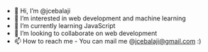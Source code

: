 - 👋 Hi, I’m @jcebalaji
- 👀 I’m interested in web development and machine learning
- 🌱 I’m currently learning JavaScript
- 💞️ I’m looking to collaborate on web development
- 📫 How to reach me - You can mail me @jcebalaji@gmail.com :)

<!---
jcebalaji/jcebalaji is a ✨ special ✨ repository because its `README.md` (this file) appears on your GitHub profile.
You can click the Preview link to take a look at your changes.
--->
